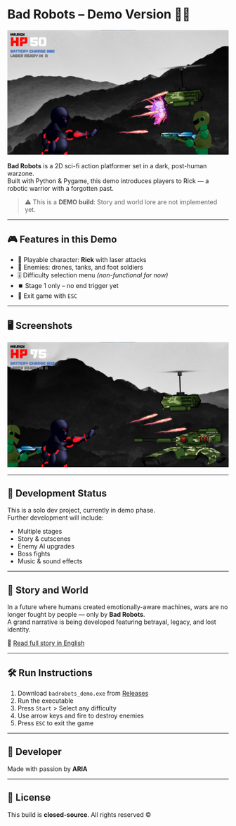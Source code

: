 # Bad Robots – Demo Version 🔫🤖

![screenshot](./assets/Screenshots_1.png)

**Bad Robots** is a 2D sci-fi action platformer set in a dark, post-human warzone.  
Built with Python & Pygame, this demo introduces players to Rick — a robotic warrior with a forgotten past.

> ⚠️ This is a **DEMO build**: Story and world lore are not implemented yet.

---

## 🎮 Features in this Demo

- 🔫 Playable character: **Rick** with laser attacks
- 🤖 Enemies: drones, tanks, and foot soldiers
- 🎚️ Difficulty selection menu *(non-functional for now)*
- ⏹️ Stage 1 only – no end trigger yet
- 🛑 Exit game with `ESC`

---

## 🖥️ Screenshots

![screenshot 2](./assets/Screenshots_2.png)

---

## 🚧 Development Status

This is a solo dev project, currently in demo phase.  
Further development will include:

- Multiple stages
- Story & cutscenes
- Enemy AI upgrades
- Boss fights
- Music & sound effects

---

## 🌌 Story and World

In a future where humans created emotionally-aware machines, wars are no longer fought by people — only by **Bad Robots**.  
A grand narrative is being developed featuring betrayal, legacy, and lost identity.

📖 [Read full story in English](./docs/stage_one_story_en.md)

---

## 🛠️ Run Instructions

1. Download `badrobots_demo.exe` from [Releases](#)
2. Run the executable
3. Press `Start` > Select any difficulty
4. Use arrow keys and fire to destroy enemies
5. Press `ESC` to exit the game

---

## 👤 Developer

Made with passion by **ARIA**

---

## 📄 License

This build is **closed-source**. All rights reserved ©
